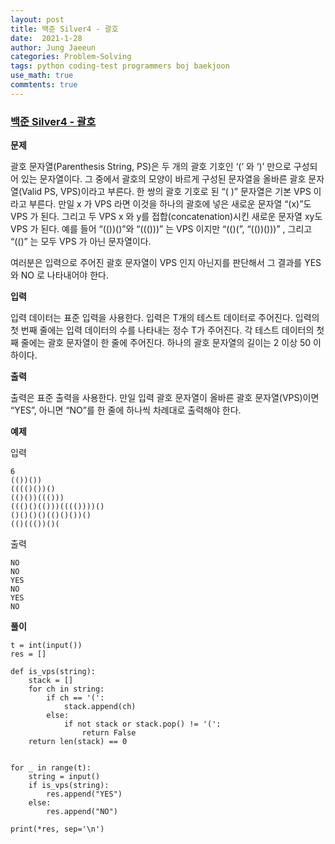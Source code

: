 ```yaml
---
layout: post
title: 백준 Silver4 - 괄호
date:  2021-1-28
author: Jung Jaeeun
categories: Problem-Solving
tags: python coding-test programmers boj baekjoon
use_math: true
commtents: true
---
```


### [백준 Silver4 - 괄호](https://www.acmicpc.net/problem/9012)

**문제**

괄호 문자열(Parenthesis String, PS)은 두 개의 괄호 기호인 ‘(’ 와 ‘)’ 만으로 구성되어 있는 문자열이다. 그 중에서 괄호의 모양이 바르게 구성된 문자열을 올바른 괄호 문자열(Valid PS, VPS)이라고 부른다. 한 쌍의 괄호 기호로 된 “( )” 문자열은 기본 VPS 이라고 부른다. 만일 x 가 VPS 라면 이것을 하나의 괄호에 넣은 새로운 문자열 “(x)”도 VPS 가 된다. 그리고 두 VPS x 와 y를 접합(concatenation)시킨 새로운 문자열 xy도 VPS 가 된다. 예를 들어 “(())()”와 “((()))” 는 VPS 이지만 “(()(”, “(())()))” , 그리고 “(()” 는 모두 VPS 가 아닌 문자열이다. 

여러분은 입력으로 주어진 괄호 문자열이 VPS 인지 아닌지를 판단해서 그 결과를 YES 와 NO 로 나타내어야 한다. 

**입력**

입력 데이터는 표준 입력을 사용한다. 입력은 T개의 테스트 데이터로 주어진다. 입력의 첫 번째 줄에는 입력 데이터의 수를 나타내는 정수 T가 주어진다. 각 테스트 데이터의 첫째 줄에는 괄호 문자열이 한 줄에 주어진다. 하나의 괄호 문자열의 길이는 2 이상 50 이하이다. 

**출력**

출력은 표준 출력을 사용한다. 만일 입력 괄호 문자열이 올바른 괄호 문자열(VPS)이면 “YES”, 아니면 “NO”를 한 줄에 하나씩 차례대로 출력해야 한다. 

**예제**

입력

    6
    (())())
    (((()())()
    (()())((()))
    ((()()(()))(((())))()
    ()()()()(()()())()
    (()((())()(

출력

    NO
    NO
    YES
    NO
    YES
    NO

**풀이**

```python3
t = int(input())
res = []

def is_vps(string):
    stack = []
    for ch in string:
        if ch == '(':
            stack.append(ch)
        else:
            if not stack or stack.pop() != '(':
                return False
    return len(stack) == 0


for _ in range(t):
    string = input()
    if is_vps(string):
        res.append("YES")
    else:
        res.append("NO")

print(*res, sep='\n')
```